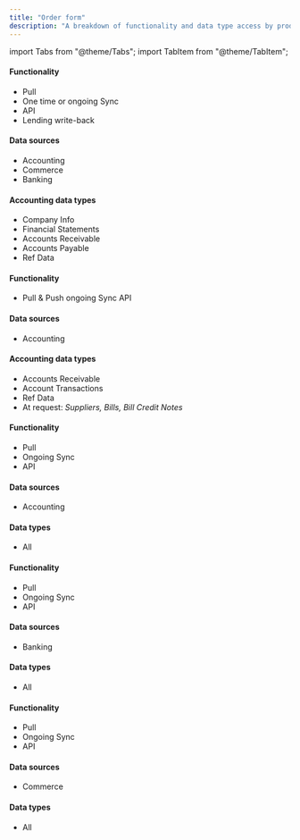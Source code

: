 ```yaml
---
title: "Order form"
description: "A breakdown of functionality and data type access by product."
---
```


import Tabs from "@theme/Tabs";
import TabItem from "@theme/TabItem";

<Tabs>
<TabItem value="assess" label="Assess">

#### Functionality

- Pull  
- One time or ongoing Sync  
- API  
- Lending write-back

#### Data sources

- Accounting  
- Commerce
- Banking

#### Accounting data types

- Company Info  
- Financial Statements  
- Accounts Receivable  
- Accounts Payable  
- Ref Data  

</TabItem>

<TabItem value="sfc" label="Sync for Commerce">

#### Functionality

- Pull & Push ongoing Sync API

#### Data sources

- Accounting  

#### Accounting data types

- Accounts Receivable  
- Account Transactions  
- Ref Data  
- At request: *Suppliers, Bills, Bill Credit Notes*  

</TabItem>

<TabItem value="accounting-api" label="Accounting API">

#### Functionality

- Pull
- Ongoing Sync
- API

#### Data sources

- Accounting  

#### Data types

- All

</TabItem>

<TabItem value="banking-api" label="Banking API">

#### Functionality

- Pull
- Ongoing Sync
- API

#### Data sources

- Banking  

#### Data types

- All

</TabItem>

<TabItem value="commerce-api" label="Commerce API">

#### Functionality

- Pull
- Ongoing Sync
- API

#### Data sources

- Commerce  

#### Data types

- All

</TabItem>


</Tabs>